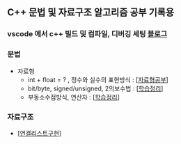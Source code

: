## C++ 문법 및 자료구조 알고리즘 공부 기록용

### vscode 에서 c++ 빌드 및 컴파일, 디버깅 세팅 [블로그](https://basiclike.tistory.com/360)

### 문법

- 자료형
    - int + float = ? , 정수와 실수의 표현방식  :  [[자료형공부](./basic/main.cpp)]
    - bit/byte, signed/unsigned, 2의보수법  :  [[학습정리](https://blog.naver.com/beatspermymind/223571398078)]
    - 부동소수점방식, 연산자  :  [[학습정리](https://blog.naver.com/beatspermymind/223572581021)]


### 자료구조

- [[연결리스트구현](./data_algo/CLinkedList.h)]

